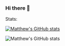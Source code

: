 ### Hi there 👋

Stats:



[![Matthew's GitHub stats](https://github-readme-stats.vercel.app/api?username=matvejsh17)](https://github.com/matthewsh17/github-readme-stats)

![Matthew's GitHub stats](https://github-readme-stats.vercel.app/api?username=matthewsh17&theme=light&show_icons=true)

<!--
**matvejsh17/matvejsh17** is a ✨ _special_ ✨ repository because its `README.md` (this file) appears on your GitHub profile.

Here are some ideas to get you started:

- 🔭 I’m currently working on ...
- 🌱 I’m currently learning ...
- 👯 I’m looking to collaborate on ...
- 🤔 I’m looking for help with ...
- 💬 Ask me about ...
- 📫 How to reach me: ...
- 😄 Pronouns: ...
- ⚡ Fun fact: ...
-->
